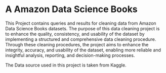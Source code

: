 # A Amazon Data Science Books

This Project contains queries and results for cleaning data from Amazon Data Science Books datasets. The purpose of this data cleaning project is to enhance the quality, consistency, and usability of the dataset by implementing a structured and comprehensive data cleaning procedure. Through these cleaning procedures, the project aims to enhance the integrity, accuracy, and usability of the dataset, enabling more reliable and insightful analysis, reporting, and decision-making processes.

The Data source used in this project is taken from Kaggle.
